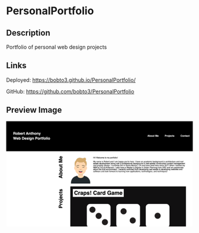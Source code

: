 # PersonalPortfolio

## Description
Portfolio of personal web design projects

## Links
Deployed: https://bobto3.github.io/PersonalPortfolio/

GitHub: https://github.com/bobto3/PersonalPortfolio 

## Preview Image
![Portfolio Preview Image](./Assets/PortfolioScreenShot.png)

